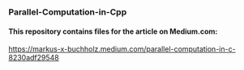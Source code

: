 ### Parallel-Computation-in-Cpp

#### This repository contains files for the article on Medium.com:
https://markus-x-buchholz.medium.com/parallel-computation-in-c-8230adf29548
